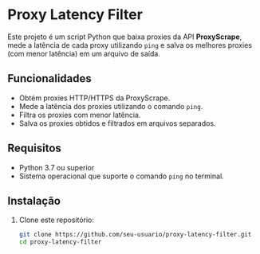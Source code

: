 # Proxy Latency Filter

Este projeto é um script Python que baixa proxies da API **ProxyScrape**, mede a latência de cada proxy utilizando `ping` e salva os melhores proxies (com menor latência) em um arquivo de saída.

## Funcionalidades

- Obtém proxies HTTP/HTTPS da ProxyScrape.
- Mede a latência dos proxies utilizando o comando `ping`.
- Filtra os proxies com menor latência.
- Salva os proxies obtidos e filtrados em arquivos separados.

## Requisitos

- Python 3.7 ou superior
- Sistema operacional que suporte o comando `ping` no terminal.

## Instalação

1. Clone este repositório:
   ```bash
   git clone https://github.com/seu-usuario/proxy-latency-filter.git
   cd proxy-latency-filter
